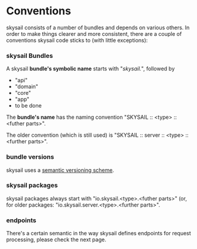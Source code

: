 # Conventions

skysail consists of a number of bundles and depends on various others. In order to make things clearer and more consistent, there are a couple of conventions skysail code sticks to \(with little exceptions\):

### skysail Bundles

A skysail **bundle's symbolic name** starts with "_skysail._", followed by

* "api"
* "domain"
* "core"
* "app"
* to be done

The **bundle's name** has the naming convention "SKYSAIL :: &lt;type&gt; :: &lt;futher parts&gt;".

The older convention \(which is still used\) is "SKYSAIL :: server :: &lt;type&gt; :: &lt;further parts&gt;".

### bundle versions

skysail uses a [semantic versioning scheme](http://bnd.bndtools.org/chapters/170-versioning.html).

### skysail packages

skysail packages always start with "io.skysail.&lt;type&gt;.&lt;futher parts&gt;" \(or, for older packages: "io.skysail.server.&lt;type&gt;.&lt;further parts&gt;".

### endpoints

There's a certain semantic in the way skysail defines endpoints for request processing, please check the next page.

